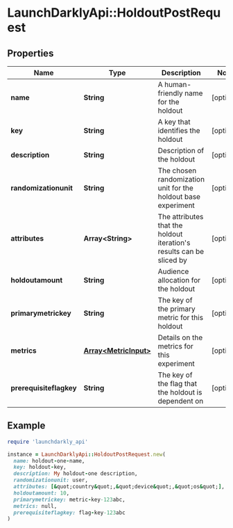 # LaunchDarklyApi::HoldoutPostRequest

## Properties

| Name | Type | Description | Notes |
| ---- | ---- | ----------- | ----- |
| **name** | **String** | A human-friendly name for the holdout | [optional] |
| **key** | **String** | A key that identifies the holdout | [optional] |
| **description** | **String** | Description of the holdout | [optional] |
| **randomizationunit** | **String** | The chosen randomization unit for the holdout base experiment | [optional] |
| **attributes** | **Array&lt;String&gt;** | The attributes that the holdout iteration&#39;s results can be sliced by | [optional] |
| **holdoutamount** | **String** | Audience allocation for the holdout | [optional] |
| **primarymetrickey** | **String** | The key of the primary metric for this holdout | [optional] |
| **metrics** | [**Array&lt;MetricInput&gt;**](MetricInput.md) | Details on the metrics for this experiment | [optional] |
| **prerequisiteflagkey** | **String** | The key of the flag that the holdout is dependent on | [optional] |

## Example

```ruby
require 'launchdarkly_api'

instance = LaunchDarklyApi::HoldoutPostRequest.new(
  name: holdout-one-name,
  key: holdout-key,
  description: My holdout-one description,
  randomizationunit: user,
  attributes: [&quot;country&quot;,&quot;device&quot;,&quot;os&quot;],
  holdoutamount: 10,
  primarymetrickey: metric-key-123abc,
  metrics: null,
  prerequisiteflagkey: flag-key-123abc
)
```

